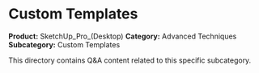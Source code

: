 # Custom Templates

**Product:** SketchUp_Pro_(Desktop)
**Category:** Advanced Techniques
**Subcategory:** Custom Templates

This directory contains Q&A content related to this specific subcategory.
